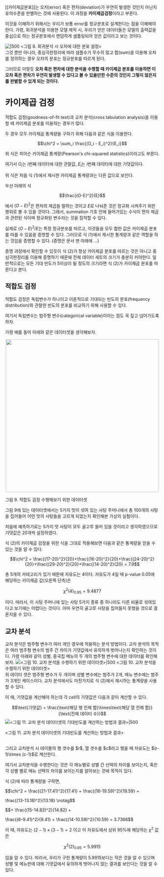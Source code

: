 [[카이제곱분포]]는 오차(error) 혹은 편차(deviation)가 우연히 발생한 것인지 아닌지 유의수준을 판별하는 것에 사용된다. 이 과정을 **카이제곱검정**이라고 부른다.

이것을 이해하기 위해서는 우리가 보통 error를 정규분포로 설계한다는 점을 이해해야 한다.
가령, 회귀분석을 이용한 모델 제작 시, 우리가 얻은 데이터들은 모델의 출력값을 중심으로 하는 정규분포에서 랜덤하게 샘플링되어 얻은 값이라고 보는 것이다.

![|500](https://i.stack.imgur.com/Wqrn4.png)
<그림 8. 회귀분석 시 오차에 대한 분포 설정>
<br>
그것 뿐만 아니라, 중심극한정리에 따라 샘플수가 무수히 많고 합(sum)을 이용해 오차를 정의하는 경우 오차의 분포는 정규분포를 따르게 된다.

그러므로 이렇듯 **오차 혹은 편차에 대한 분석을 수행할 때 카이제곱 분포를 이용하면 이 오차 혹은 편차가 우연히 발생할 수 있다고 볼 수 있을만한 수준의 것인지 그렇지 않은지를 판별할 수 있게 되는 것이다.**

# 카이제곱 검정 
적합도 검정(goodness-of-fit test)과 교차 분석(cross tabulation analysis)을 이용할 때 카이제곱 분포를 이용하는 경우가 많다.

두 경우 모두 카이제곱 통계량을 구하기 위해 다음과 같은 식을 이용한다.

$$\chi^2 = \sum_i \frac{(O_i - E_i)^2}{E_i}$$

위 식은 피어슨 카이제곱 통계량(Pearson's chi-squared statistics)이라고도 부른다.

여기서 $O_i$는 $i$번째 데이터에 대한 관찰값, $E_i$는 $i$번째 데이터에 대한 기댓값이다.

위 식은 처음 식 (1)에서 제시한 카이제곱 통계량과는 다른 값으로 보인다.

우선 아래의 식

$$\frac{(O-E)^2}{E}$$

에서 $(O-E)^2$은 편차의 제곱을 말하는 것이고 $E$로 나눠준 것은 정규화 시켜주기 위한 행위로 볼 수 있을 것이다. 그래서, summation 기호 안에 들어가있는 수식이 편차 제곱과 관련된 식이며 정규화된 변수라는 것을 짐작할 수 있다.

실제로 $(O-E)^2/E$는 특정 정규분포를 따르고, 이것들을 모두 합한 값은 카이제곱 분포를 따를 수 있음을 증명할 수 있다. 그러므로 식 (1)에서 제시한 통계량과 같은 역할을 하는 것임을 증명할 수 있다. (증명은 문서 맨 아래에 ...)

증명 과정에서 확인할 수 있듯이 식 (2)가 항상 카이제곱 분포를 따르는 것은 아니고 중심극한정리를 이용해 증명하기 때문에 전체 데이터 세트의 크기가 충분히 커야한다. 일반적으로는 모든 기대 빈도가 5이상이 될 정도의 크기라면 식 (2)가 카이제곱 분포를 따른다고 본다.

## 적합도 검정
적합도 검정은 독립변수가 하나이고 이론적으로 기대되는 빈도의 분포(frequency distribution)와 관찰한 빈도의 분포를 비교하기 위해 사용할 수 있다.

여기서 독립변수는 범주형 변수(categorical variable)이라는 점도 꼭 짚고 넘어가도록 하자.

가령 예를 들어 아래와 같은 데이터셋을 생각해보자.  

<p align = "center">

<img width = "500" src = "https://raw.githubusercontent.com/angeloyeo/angeloyeo.github.io/master/pics/2021-12-13-chi_square/pic9.png">

<br>

그림 9. 적합도 검정 수행해보기 위한 데이터셋

</p>

그림 9에 있는 데이터셋에서는 5가지 맛이 섞여 있는 사탕 주머니에서 총 100개의 사탕을 집어들어 어떤 맛의 사탕들을 고르게 되었는지 확인해본 가상의 실험이다.

처음에 예측하기로는 5가지 맛 사탕이 모두 골고루 들어 있을 것이라고 생각하였으므로 기댓값은 20개씩 설정하였다.

식 (2)의 카이제곱 검정을 위한 식을 그대로 적용해보면 다음과 같은 통계량을 얻을 수 있는 것을 알 수 있다.

$$\chi^2 = \frac{(17-20)^2}{20}+\frac{(16-20)^2}{20}+\frac{(24-20)^2}{20}+\frac{(29-20)^2}{20}+\frac{(14-20)^2}{20} = 7.9$$

총 5개의 카테고리가 있기 때문에 자유도는 4이다. 자유도가 4일 때 p-value 0.05에 해당하는 카이제곱 값(오른쪽 단측)은

$$\chi^2(4)_{0.95} = 9.4877$$

이다. 따라서, 이 사탕 주머니에 있는 사탕 5가지 종류 중 하나라도 다른 비율로 섞여있다고 보기에는 어렵다는 것이다. 아마 우연히 골고루 사탕을 집어들지 못했을 것으로 결론지을 수 있다.

  

## 교차 분석
교차 분석은 범주형 변수가 여러 개인 경우에 적용하는 분석 방법이다. 교차 분석의 목적은 여러 범주형 변수의 범주 간 차이가 기댓값에서 유의하게 벗어나는지 확인하는 것이다. 가령 아래와 같이 성별, 중국집 메뉴의 두 개의 범주형 변수에 대한 데이터를 확인해보자.
![<그림 10. 교차 분석을 수행하기 위한 데이터셋>|500](https://raw.githubusercontent.com/angeloyeo/angeloyeo.github.io/master/pics/2021-12-13-chi_square/pic10.png)
<그림 10. 교차 분석을 수행하기 위한 데이터셋>
<br>
위 데이터 셋은 범주형 변수가 두 개이며 성별 변수에는 범주가 2개, 메뉴 변수에는 범주가 3개인 케이스이다.
교차 분석에서도 마찬가지로 식 (2)에서 제시하는 통계량을 사용할 수 있다.

이 때, 기댓값을 계산해야 하는데 각 cell의 기댓값은 다음과 같이 계산할 수 있다.

$$\text{기댓값} = \frac{\text{해당 행 전체 합}\times\text{해당 열 전체 합}}{\text{전체 데이터 수}}$$
![<그림 11. 교차 분석 데이터셋의 기대빈도를 계산하는 방법과 결과>|500](https://raw.githubusercontent.com/angeloyeo/angeloyeo.github.io/master/pics/2021-12-13-chi_square/pic11.png)

<그림 11. 교차 분석 데이터셋의 기대빈도를 계산하는 방법과 결과>

<br>
그리고 교차분석 시 테이블의 행 갯수를 $r$, 열 갯수를 $c$라고 했을 때 자유도는 $(r-1)\times (c-1)$로 계산한다.

여기서 교차분석을 수행한다는 것은 각 메뉴별로 성별 간 선택의 차이를 보이는지, 혹은 각 성별 별로 메뉴 선택의 차이를 보이는지를 알아보는 것에 목적이 있다.

식 (2)에 따라 통계량을 구하면,

$$\chi^2 = \frac{(21-17.41)^2}{17.41} + \frac{(16-19.59)^2}{19.59} +

\frac{(13-13.18)^2}{13.18} \notag$$

$$+ \frac{(15-14.82)^2}{14.82} +

\frac{(6-9.41)^2}{9.41} + \frac{(14-10.59)^2}{10.59} = 3.7366$$

이 때, 자유도는 $(2-1)\times(3-1) = 2$ 이고 이 자유도에서 상위 95%에 해당하는 $\chi^2$ 값은

$$\chi^2(2)_{0.95} = 5.9915$$

임을 알 수 있다. 따라서, 우리가 구한 통계량이 5.9915보다는 작은 것을 알 수 있으며 성별 및 메뉴판에 대해 기댓값에서 유의하게 벗어나지 않는 결과를 보인다는 것을 알 수 있다.